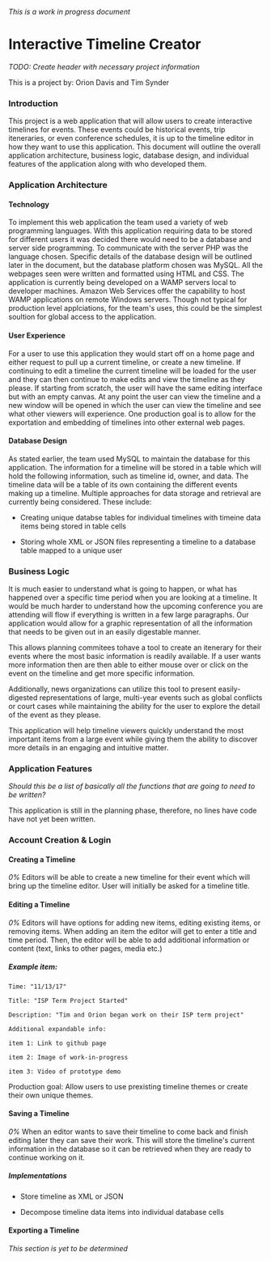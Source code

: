 *This is a work in progress document*
# Interactive Timeline Creator
*TODO: Create header with necessary project information*

This is a project by: Orion Davis and Tim Synder

### Introduction
This project is a web application that will allow users to create
interactive timelines for events.  These events could be
historical events, trip iteneraries, or even conference schedules,
it is up to the timeline editor in how they want to use this
application.  This document will outline the overall application
architecture, business logic, database design, and individual
features of the application along with who developed them.  

### Application Architecture
#### Technology 
To implement this web application the team used a variety of web
programming languages.  With this application requiring data to be
stored for different users it was decided there would need to be a
database and server side programming.  To communicate with the
server PHP was the language chosen.  Specific details of the
database design will be outlined later in the document, but the
database platform chosen was MySQL.  All the webpages seen were
written and formatted using HTML and CSS. The application is
currently being developed on a WAMP servers local to
developer machines. Amazon Web Services offer the capability to 
host WAMP applications on remote Windows servers. Though not 
typical for production level applciations, for the team's uses, this 
could be the simplest soultion for global access to the application.

#### User Experience
For a user to use this application they would start off on a home
page and either request to pull up a current timeline, or create
a new timeline.  If continuing to edit a timeline the current
timeline will be loaded for the user and they can then continue to
make edits and view the timeline as they please.  If starting from
scratch, the user will have the same editing interface but with an
empty canvas.  At any point the user can view the timeline and a
new window will be opened in which the user can view the timeline
and see what other viewers will experience. One production goal
is to allow for the exportation and embedding of timelines into
other external web pages.

#### Database Design
As stated earlier, the team used MySQL to maintain the database
for this application.  The information for a timeline will be
stored in a table which will hold the following information, such
as timeline id, owner, and data. The timeline data will be a table of its own containing the
different events making up a timeline. Multiple approaches for data storage and retrieval 
are currently being considered. These include:

  - Creating unique databse tables for individual timelines with timeine data items being stored in table cells
  
  - Storing whole XML or JSON files representing a timeline to a database table mapped to a unique user


### Business Logic
It is much easier to understand what is going to happen, or what
has happened over a specific time period when you are looking at a
timeline.  It would be much harder to understand how the upcoming
conference you are attending will flow if everything is written in
a few large paragraphs.  Our application would allow for a graphic
representation of all the information that needs to be given out
in an easily digestable manner.

This allows planning commitees tohave a tool to create an
itenerary for their events where the most basic information is
readily available.  If a user wants more information then are then
able to either mouse over or click on the event on the timeline
and get more specific information.  

Additionally, news organizations can utilize this tool to present
easily-digested representations of large, multi-year events
such as global conflicts or court cases while maintaining the
ability for the user to explore the detail of the event as they
please.

This application will help
timeline viewers quickly understand the most important items from
a large event while giving them the ability to discover more details
in an engaging and intuitive matter.

### Application Features
*Should this be a list of basically all the functions that are
going to need to be written?*

This application is still in the planning phase, therefore, no
lines have code have not yet been written.

### Account Creation & Login

#### Creating a Timeline
*0%*
Editors will be able to create a new timeline for their event
which will bring up the timeline editor. User will initially be
asked for a timeline title.

#### Editing a Timeline
*0%*
Editors will have options for adding new items, editing existing
items, or removing items.  When adding an item the editor will get
to enter a title and time period.  Then, the editor will be able
to add additional information or content (text, links to other pages, media etc.)

##### Example item:

    Time: "11/13/17"
  
    Title: "ISP Term Project Started"
  
    Description: "Tim and Orion began work on their ISP term project"
  
    Additional expandable info:
  
    item 1: Link to github page
    
    item 2: Image of work-in-progress
    
    item 3: Video of prototype demo

Production goal: Allow users to use prexisting timeline themes or create
their own unique themes.

#### Saving a Timeline
*0%*
When an editor wants to save their timeline to come back and
finish editing later they can save their work.  This will store
the timeline's current information in the database so it can be
retrieved when they are ready to continue working on it.

##### Implementations

  - Store timeline as XML or JSON
  
  - Decompose timeline data items into individual database cells
 

#### Exporting a Timeline
*This section is yet to be determined*
